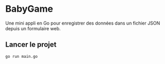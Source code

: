 # BabyGame

Une mini appli en Go pour enregistrer des données dans un fichier JSON depuis un formulaire web.

## Lancer le projet

```bash
go run main.go
